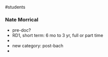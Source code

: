 #students 

### Nate Morrical
  - pre-doc?
  - RD1, short term: 6 mo to 3 yr, full or part time
  - 
  - new category: post-bach
  - 